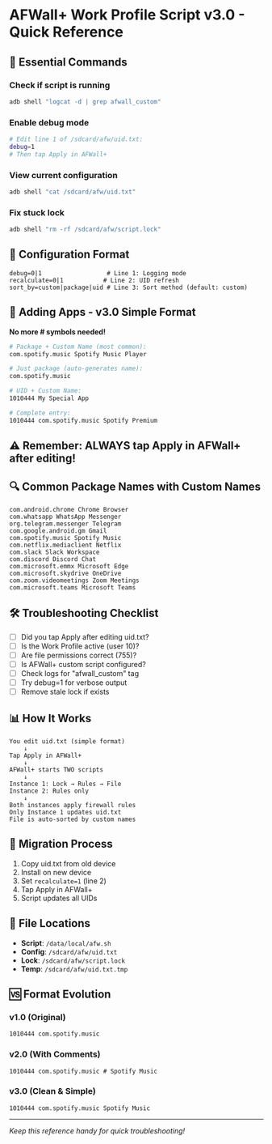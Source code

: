 # AFWall+ Work Profile Script v3.0 - Quick Reference

## 🚀 Essential Commands

### Check if script is running
```bash
adb shell "logcat -d | grep afwall_custom"
```

### Enable debug mode
```bash
# Edit line 1 of /sdcard/afw/uid.txt:
debug=1
# Then tap Apply in AFWall+
```

### View current configuration
```bash
adb shell "cat /sdcard/afw/uid.txt"
```

### Fix stuck lock
```bash
adb shell "rm -rf /sdcard/afw/script.lock"
```

## 📝 Configuration Format

```
debug=0|1                  # Line 1: Logging mode
recalculate=0|1           # Line 2: UID refresh
sort_by=custom|package|uid # Line 3: Sort method (default: custom)
```

## 🎯 Adding Apps - v3.0 Simple Format

**No more # symbols needed!**

```bash
# Package + Custom Name (most common):
com.spotify.music Spotify Music Player

# Just package (auto-generates name):
com.spotify.music

# UID + Custom Name:
1010444 My Special App

# Complete entry:
1010444 com.spotify.music Spotify Premium
```

## ⚠️ Remember: ALWAYS tap Apply in AFWall+ after editing!

## 🔍 Common Package Names with Custom Names

```
com.android.chrome Chrome Browser
com.whatsapp WhatsApp Messenger
org.telegram.messenger Telegram
com.google.android.gm Gmail
com.spotify.music Spotify Music
com.netflix.mediaclient Netflix
com.slack Slack Workspace
com.discord Discord Chat
com.microsoft.emmx Microsoft Edge
com.microsoft.skydrive OneDrive
com.zoom.videomeetings Zoom Meetings
com.microsoft.teams Microsoft Teams
```

## 🛠️ Troubleshooting Checklist

- [ ] Did you tap Apply after editing uid.txt?
- [ ] Is the Work Profile active (user 10)?
- [ ] Are file permissions correct (755)?
- [ ] Is AFWall+ custom script configured?
- [ ] Check logs for "afwall_custom" tag
- [ ] Try debug=1 for verbose output
- [ ] Remove stale lock if exists

## 📊 How It Works

```
You edit uid.txt (simple format)
    ↓
Tap Apply in AFWall+
    ↓
AFWall+ starts TWO scripts
    ↓
Instance 1: Lock → Rules → File
Instance 2: Rules only
    ↓
Both instances apply firewall rules
Only Instance 1 updates uid.txt
File is auto-sorted by custom names
```

## 🔄 Migration Process

1. Copy uid.txt from old device
2. Install on new device
3. Set `recalculate=1` (line 2)
4. Tap Apply in AFWall+
5. Script updates all UIDs

## 📁 File Locations

- **Script**: `/data/local/afw.sh`
- **Config**: `/sdcard/afw/uid.txt`
- **Lock**: `/sdcard/afw/script.lock`
- **Temp**: `/sdcard/afw/uid.txt.tmp`

## 🆚 Format Evolution

### v1.0 (Original)
```
1010444 com.spotify.music
```

### v2.0 (With Comments)
```
1010444 com.spotify.music # Spotify Music
```

### v3.0 (Clean & Simple)
```
1010444 com.spotify.music Spotify Music
```

---
*Keep this reference handy for quick troubleshooting!*